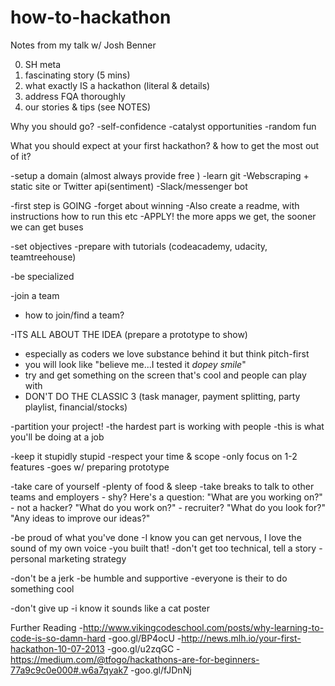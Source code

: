 # how-to-hackathon
Notes from my talk w/ Josh Benner

0) SH meta
1) fascinating story (5 mins)
2) what exactly IS a hackathon (literal & details)
3) address FQA thoroughly
4) our stories & tips (see NOTES)

Why you should go?
 -self-confidence
 -catalyst opportunities
 -random fun


What you should expect at your first hackathon? & how to get the most out of it?
 
-setup a domain (almost always provide free )
-learn git
-Webscraping + static site or Twitter api(sentiment)
-Slack/messenger bot

-first step is GOING
   -forget about winning
   -Also create a readme, with instructions how to run this etc
   -APPLY! the more apps we get, the sooner we can get buses

-set objectives
   -prepare with tutorials (codeacademy, udacity, teamtreehouse)

-be specialized
 
-join a team
   - how to join/find a team?
 
-ITS ALL ABOUT THE IDEA (prepare a prototype to show)
   - especially as coders we love substance behind it but think pitch-first
   - you will look like "believe me...I tested it *dopey smile*"
   - try and get something on the screen that's cool and people can play with
   - DON'T DO THE CLASSIC 3 (task manager, payment splitting, party playlist, financial/stocks)
 
-partition your project!
   -the hardest part is working with people
   -this is what you'll be doing at a job
 
-keep it stupidly stupid
   -respect your time & scope
   -only focus on 1-2 features
   -goes w/ preparing prototype
 
-take care of yourself
   -plenty of food & sleep
   -take breaks to talk to other teams and employers
      - shy? Here's a question: "What are you working on?"
      - not a hacker? "What do you work on?"
      - recruiter? "What do you look for?" "Any ideas to improve our ideas?"
 
-be proud of what you've done
   -I know you can get nervous, I love the sound of my own voice
   -you built that!
   -don't get too technical, tell a story
   -personal marketing strategy
 
-don't be a jerk
   -be humble and supportive
   -everyone is their to do something cool
 
-don't give up
   -i know it sounds like a cat poster


Further Reading
 -http://www.vikingcodeschool.com/posts/why-learning-to-code-is-so-damn-hard
   -goo.gl/BP4ocU
 -http://news.mlh.io/your-first-hackathon-10-07-2013
   -goo.gl/u2zqGC
 -https://medium.com/@tfogo/hackathons-are-for-beginners-77a9c9c0e000#.w6a7qyak7
   -goo.gl/fJDnNj
